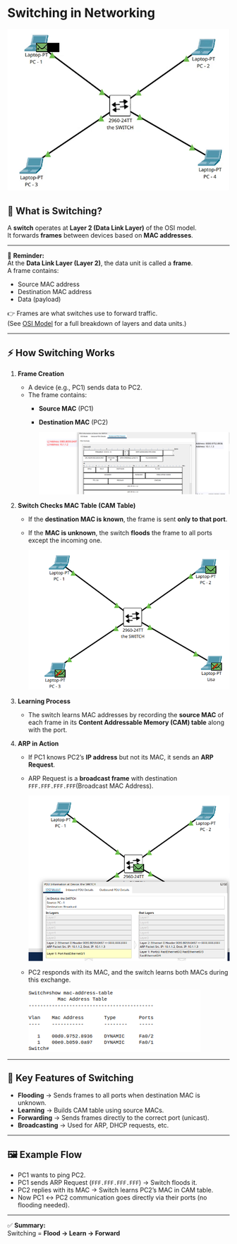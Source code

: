 # Switching in Networking


<img src="./Images/Switching_Diagram.gif" alt="Just Demo Diagram">

## 📌 What is Switching?
A **switch** operates at **Layer 2 (Data Link Layer)** of the OSI model.  
It forwards **frames** between devices based on **MAC addresses**.


---
📌 **Reminder:**  
At the **Data Link Layer (Layer 2)**, the data unit is called a **frame**.  
A frame contains:  
- Source MAC address  
- Destination MAC address  
- Data (payload)  

👉 Frames are what switches use to forward traffic.  
(See [OSI Model](../OSI_Model.md) for a full breakdown of layers and data units.)

---

## ⚡ How Switching Works
1. **Frame Creation**  
   - A device (e.g., PC1) sends data to PC2.  
   - The frame contains:  
     - **Source MAC** (PC1)  
     - **Destination MAC** (PC2)
       
       ![frame](./Images/PC1-to-PC2-Frame.png)
       
2. **Switch Checks MAC Table (CAM Table)**  
   - If the **destination MAC is known**, the frame is sent **only to that port**.  
   - If the **MAC is unknown**, the switch **floods** the frame to all ports except the incoming one.

     ![Flooding](./Images/Switch_Flooding_Frame.png) 

3. **Learning Process**  
   - The switch learns MAC addresses by recording the **source MAC** of each frame in its **Content Addressable Memory (CAM) table** along with the port.  

4. **ARP in Action**  
   - If PC1 knows PC2’s **IP address** but not its MAC, it sends an **ARP Request**.  
   - ARP Request is a **broadcast frame** with destination `FFF.FFF.FFF.FFF`(Broadcast MAC Address).

     ![imge](./Images/Switch_ARP_Broadcasting.png)
    
   - PC2 responds with its MAC, and the switch learns both MACs during this exchange.

     ![CAM Table](./Images/CAM_Table.png)

---

## 🔑 Key Features of Switching
- **Flooding** → Sends frames to all ports when destination MAC is unknown.  
- **Learning** → Builds CAM table using source MACs.  
- **Forwarding** → Sends frames directly to the correct port (unicast).  
- **Broadcasting** → Used for ARP, DHCP requests, etc.  

---

## 🖼️ Example Flow
- PC1 wants to ping PC2.  
- PC1 sends ARP Request (`FFF.FFF.FFF.FFF`) → Switch floods it.
- PC2 replies with its MAC → Switch learns PC2’s MAC in CAM table.  
- Now PC1 ↔ PC2 communication goes directly via their ports (no flooding needed).  

---

✅ **Summary:**  
Switching = **Flood → Learn → Forward**  
